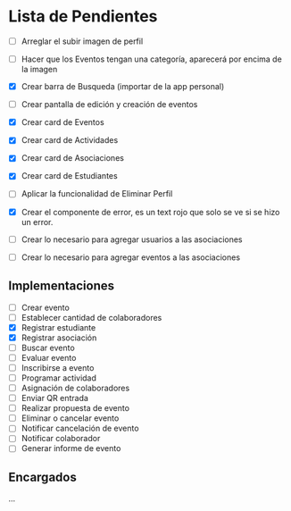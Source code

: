 # Lista de Pendientes
- [ ] Arreglar el subir imagen de perfil

- [ ] Hacer que los Eventos tengan una categoría, aparecerá por encima de la imagen

- [X] Crear barra de Busqueda (importar de la app personal)
- [ ] Crear pantalla de edición y creación de eventos
- [X] Crear card de Eventos
- [X] Crear card de Actividades
- [X] Crear card de Asociaciones
- [X] Crear card de Estudiantes

- [ ] Aplicar la funcionalidad de Eliminar Perfil
- [X] Crear el componente de error, es un text rojo que solo se ve si se hizo un error.
- [ ] Crear lo necesario para agregar usuarios a las asociaciones
- [ ] Crear lo necesario para agregar eventos a las asociaciones


## Implementaciones

- [ ] Crear evento
- [ ] Establecer cantidad de colaboradores
- [X] Registrar estudiante
- [X] Registrar asociación
- [ ] Buscar evento
- [ ] Evaluar evento
- [ ] Inscribirse a evento
- [ ] Programar actividad
- [ ] Asignación de colaboradores
- [ ] Enviar QR entrada
- [ ] Realizar propuesta de evento
- [ ] Eliminar o cancelar evento
- [ ] Notificar cancelación de evento
- [ ] Notificar colaborador
- [ ] Generar informe de evento

## Encargados
...